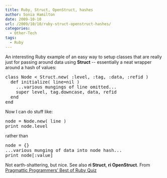 ```yaml
---
title: Ruby, Struct, OpenStruct, hashes
author: Sonia Hamilton
date: 2009-10-10
url: /2009/10/10/ruby-struct-openstruct-hashes/
categories:
  - Other-Tech
tags:
  - Ruby
---
```

An interesting Ruby example of an easy way to setup classes that are really just for passing around data using **Struct** -- essentially a neat wrapper around a hash of values:

<!--more-->

<pre>class Node &lt; Struct.new( :level, :tag, :data, :refid )
  def initialize( line=nil )
    ...various mungings of line omitted...
    super level, tag.downcase, data, refid
  end
end
</pre>

Now I can do stuff like:

<pre>node = Node.new( line )
print node.level
</pre>

rather than

<pre>node = {}
...various munging of data into node hash...
print node[:value]
</pre>

Not earth-shattering, but nice. See also **ri Struct**, **ri OpenStruct**. From [Pragmattic Programmers&#8217; Best of Ruby Quiz][1]

 [1]: http://www.pragprog.com/titles/fr_quiz/best-of-ruby-quiz
